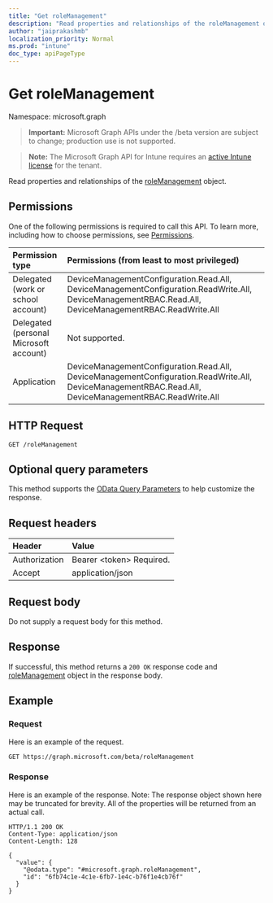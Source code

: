 ```yaml
---
title: "Get roleManagement"
description: "Read properties and relationships of the roleManagement object."
author: "jaiprakashmb"
localization_priority: Normal
ms.prod: "intune"
doc_type: apiPageType
---
```


# Get roleManagement

Namespace: microsoft.graph

> **Important:** Microsoft Graph APIs under the /beta version are subject to change; production use is not supported.

> **Note:** The Microsoft Graph API for Intune requires an [active Intune license](https://go.microsoft.com/fwlink/?linkid=839381) for the tenant.

Read properties and relationships of the [roleManagement](../resources/intune-rbac-rolemanagement.md) object.

## Permissions
One of the following permissions is required to call this API. To learn more, including how to choose permissions, see [Permissions](/graph/permissions-reference).

|Permission type|Permissions (from least to most privileged)|
|:---|:---|
|Delegated (work or school account)|DeviceManagementConfiguration.Read.All, DeviceManagementConfiguration.ReadWrite.All, DeviceManagementRBAC.Read.All, DeviceManagementRBAC.ReadWrite.All|
|Delegated (personal Microsoft account)|Not supported.|
|Application|DeviceManagementConfiguration.Read.All, DeviceManagementConfiguration.ReadWrite.All, DeviceManagementRBAC.Read.All, DeviceManagementRBAC.ReadWrite.All|

## HTTP Request
<!-- {
  "blockType": "ignored"
}
-->
``` http
GET /roleManagement
```

## Optional query parameters
This method supports the [OData Query Parameters](/graph/query-parameters) to help customize the response.

## Request headers
|Header|Value|
|:---|:---|
|Authorization|Bearer &lt;token&gt; Required.|
|Accept|application/json|

## Request body
Do not supply a request body for this method.

## Response
If successful, this method returns a `200 OK` response code and [roleManagement](../resources/intune-rbac-rolemanagement.md) object in the response body.

## Example

### Request
Here is an example of the request.
``` http
GET https://graph.microsoft.com/beta/roleManagement
```

### Response
Here is an example of the response. Note: The response object shown here may be truncated for brevity. All of the properties will be returned from an actual call.
``` http
HTTP/1.1 200 OK
Content-Type: application/json
Content-Length: 128

{
  "value": {
    "@odata.type": "#microsoft.graph.roleManagement",
    "id": "6fb74c1e-4c1e-6fb7-1e4c-b76f1e4cb76f"
  }
}
```
